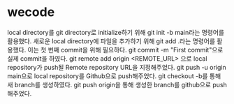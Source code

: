 # wecode
local directory를 git directory로 initialize하기 위해 git init -b main라는 명령어를 활용했다.
새로운 local directory에 파일을 추가하기 위해 git add .라는 명령어를 활용했다. 이는 첫 번째 commit을 위해 필요하다.
git commit -m "First commit"으로 실제 commit을 하였다.
git remote add origin  <REMOTE_URL> 으로 local repository가 push될 Remote repository URL을 지정해주었다.
git push -u origin main으로 local repository를 Github으로 push해주었다.
git checkout -b를 통해 새 branch를 생성하였다.
git push origin을 통해 생성한 branch를 github으로 push 해주었다.
